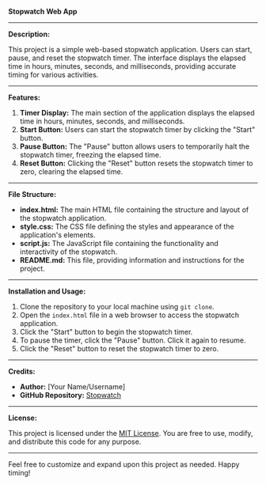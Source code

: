 **Stopwatch Web App**

---

**Description:**

This project is a simple web-based stopwatch application. Users can start, pause, and reset the stopwatch timer. The interface displays the elapsed time in hours, minutes, seconds, and milliseconds, providing accurate timing for various activities.

---

**Features:**

1. **Timer Display:** The main section of the application displays the elapsed time in hours, minutes, seconds, and milliseconds.
2. **Start Button:** Users can start the stopwatch timer by clicking the "Start" button.
3. **Pause Button:** The "Pause" button allows users to temporarily halt the stopwatch timer, freezing the elapsed time.
4. **Reset Button:** Clicking the "Reset" button resets the stopwatch timer to zero, clearing the elapsed time.

---

**File Structure:**

- **index.html:** The main HTML file containing the structure and layout of the stopwatch application.
- **style.css:** The CSS file defining the styles and appearance of the application's elements.
- **script.js:** The JavaScript file containing the functionality and interactivity of the stopwatch.
- **README.md:** This file, providing information and instructions for the project.

---

**Installation and Usage:**

1. Clone the repository to your local machine using `git clone`.
2. Open the `index.html` file in a web browser to access the stopwatch application.
3. Click the "Start" button to begin the stopwatch timer.
4. To pause the timer, click the "Pause" button. Click it again to resume.
5. Click the "Reset" button to reset the stopwatch timer to zero.

---

**Credits:**

- **Author:** [Your Name/Username]
- **GitHub Repository:** [Stopwatch](https://github.com/your-username/stopwatch-app)

---

**License:**

This project is licensed under the [MIT License](https://opensource.org/licenses/MIT). You are free to use, modify, and distribute this code for any purpose.

---

Feel free to customize and expand upon this project as needed. Happy timing!

